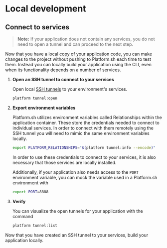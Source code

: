 # Local development

## Connect to services

> **Note:** If your application does not contain any services, you do not need to open a tunnel and can proceed to the next step.

Now that you have a local copy of your application code, you can make changes to the project without pushing to Platform.sh each time to test them. Instead you can locally build your application using the CLI, even when its functionality depends on a number of services.

<asciinema-player src="/videos/asciinema/tunnel-open.cast" preload=1></asciinema-player>

1. **Open an SSH tunnel to connect to your services**

    Open local [SSH tunnels](/development/local/tethered.md#ssh-tunneling) to your environment's services.

    ```bash
    platform tunnel:open
    ```

2. **Export environment variables**

    Platform.sh utilizes environment variables called Relationships within the application container. These store the credentials needed to connect to individual services. In order to connect with them remotely using the SSH tunnel you will need to mimic the same environment variables locally.

    ```bash
    export PLATFORM_RELATIONSHIPS="$(platform tunnel:info --encode)"
    ```
    In order to use these credentials to connect to your services, it is also necessary that those services are locally installed.

    Additionally, if your application also needs access to the `PORT` environment variable, you can mock the variable used in a Platform.sh environment with

    ```bash
    export PORT=8888
    ```

3. **Verify**

    You can visualize the open tunnels for your application with the command

    ```bash
    platform tunnel:list
    ```

Now that you have created an SSH tunnel to your services, build your application locally.

<div id = "buttons"></div>

<script>
$(document).ready(function(){
  var navNextText = "I have opened an SSH tunnel into my services";
  var navButtons = {type: "navigation", prev: getPathObj("prev"), next: getPathObj("next", navNextText), div: "buttons"};
  makeButton(navButtons);
});
</script>
